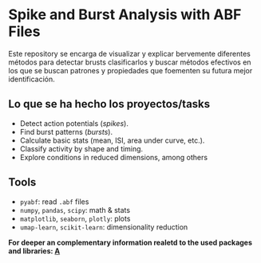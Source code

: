 # Spike and Burst Analysis with ABF Files

Este repository se encarga de visualizar y explicar bervemente diferentes métodos para detectar brusts clasificarlos y buscar métodos efectivos en los que se buscan patrones y propiedades que foementen su futura mejor identificación.


## Lo que se ha hecho los proyectos/tasks
- Detect action potentials (*spikes*).  
- Find burst patterns (*bursts*).  
- Calculate basic stats (mean, ISI, area under curve, etc.).  
- Classify activity by shape and timing.  
- Explore conditions in reduced dimensions, among others

## Tools
- `pyabf`: read `.abf` files  
- `numpy`, `pandas`, `scipy`: math & stats  
- `matplotlib`, `seaborn`, `plotly`: plots  
- `umap-learn`, `scikit-learn`: dimensionality reduction  

**For deeper an complementary information realetd to the used packages and libraries: 
  [A](./task/)**
